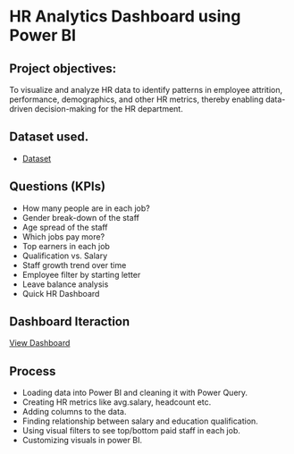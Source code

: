 # HR Analytics Dashboard using Power BI
## Project objectives:
To visualize and analyze HR data to identify patterns in employee attrition, performance, demographics, and other HR metrics, thereby enabling data-driven decision-making for the HR department.
## Dataset used.
- <a href="https://github.com/Bharati-M/HR-Dashboard/blob/main/hr-data.xlsx">Dataset</a>
## Questions (KPIs)
- How many people are in each job?
- Gender break-down of the staff
- Age spread of the staff
- Which jobs pay more?
- Top earners in each job
- Qualification vs. Salary
- Staff growth trend over time
- Employee filter by starting letter
- Leave balance analysis
- Quick HR Dashboard

## Dashboard Iteraction
<a href="https://github.com/Bharati-M/HR-Dashboard/blob/main/HR%20Dashboard.pbix">View Dashboard</a>

## Process
- Loading data into Power BI and cleaning it with Power Query.
- Creating HR metrics like avg.salary, headcount etc.
- Adding columns to the data.
- Finding relationship between salary and education qualification.
- Using visual filters to see top/bottom paid staff in each job.
- Customizing visuals in power BI.
  
  
